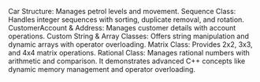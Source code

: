 Car Structure: Manages petrol levels and movement.
Sequence Class: Handles integer sequences with sorting, duplicate removal, and rotation.
CustomerAccount & Address: Manages customer details with account operations.
Custom String & Array Classes: Offers string manipulation and dynamic arrays with operator overloading.
Matrix Class: Provides 2x2, 3x3, and 4x4 matrix operations.
Rational Class: Manages rational numbers with arithmetic and comparison.
It demonstrates advanced C++ concepts like dynamic memory management and operator overloading.
